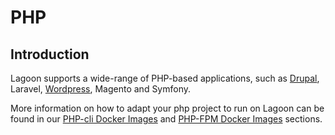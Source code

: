 # PHP

## Introduction

Lagoon supports a wide-range of PHP-based applications, such as [Drupal](../../drupal), Laravel, [Wordpress](../wordpress), Magento and Symfony.


More information on how to adapt your php project to run on Lagoon can be found in our [PHP-cli Docker Images](../../docker-images/php-cli) and [PHP-FPM Docker Images](../../docker-images/php-fpm) sections.
